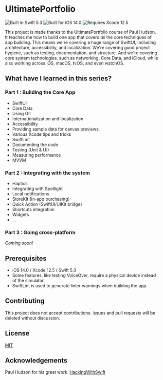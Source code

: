 # UltimatePortfolio

![Built in Swift 5.3](https://img.shields.io/badge/swift-5.3-informational)
![Built for iOS 14.0](https://img.shields.io/badge/iOS-14.0-informational)
![Requires Xcode 12.5](https://img.shields.io/badge/Xcode-12.5-informational)


This project is made thanks to the UltimatePortfolio course of Paul Hudson. It teaches me how to build one app that covers *all* the core techniques of app building. This means we're covering a huge range of SwiftUI, including architecture, accessibility, and localization. We're covering good project hygiene, such as testing, documentation, and structure. And we're covering core system technologies, such as networking, Core Data, and iCloud, while also working across iOS, macOS, tvOS, and even watchOS.

## What have I learned in this series?
### Part 1 : Building the Core App
* SwiftUI
* Core Data 
* Using Git
* Internationalization and localization
* Accessibility 
* Providing sample data for canvas previews.
* Various Xcode tips and tricks
* SwiftLint
* Documenting the code
* Testing (Unit & UI)
* Measuring performance
* MVVM
### Part 2 : Integrating with the system
* Haptics
* Integrating with Spotlight
* Local notifications
* StoreKit (In-app purchasing)
* Quick Action (SwiftUI/UIKit bridge)
* Shortcuts integration
* Widgets
* ...
### Part 3 : Going cross-platform
_Coming soon!_

## Prerequisites
* iOS 14.0 / Xcode 12.5 / Swift 5.3
* Some features, like testing VoiceOver, require a physical device instead of the simulator.
* SwiftLint is used to generate linter warnings when building the app.

## Contributing
This project does not accept contributions. Issues and pull requests will be deleted without discussion.

## License
[MIT](https://choosealicense.com/licenses/mit/)

## Acknowledgements
Paul Hudson for his great work. [HackingWithSwift](https://www.hackingwithswift.com)
